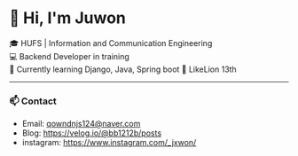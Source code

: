 # 👋 Hi, I'm Juwon

🎓 HUFS | Information and Communication Engineering  
💻 Backend Developer in training  
🚀 Currently learning Django, Java, Spring boot
📌 LikeLion 13th

---

### 📫 Contact
- Email: qowndnjs124@naver.com
- Blog: https://velog.io/@bb1212b/posts
- instagram: https://www.instagram.com/_jxwon/
